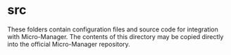 # src

These folders contain configuration files and source code for
integration with Micro-Manager. The contents of this directory may be
copied directly into the official Micro-Manager repository.
